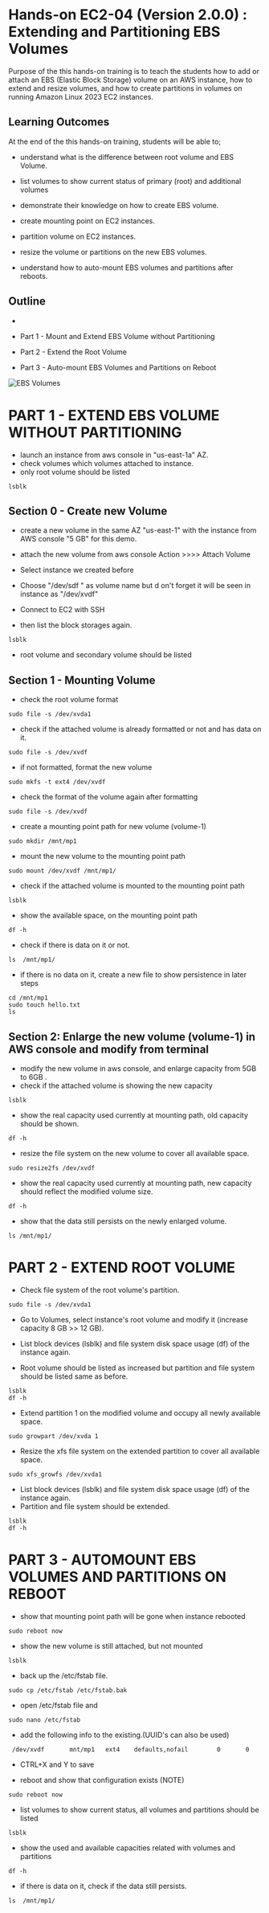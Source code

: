 
# Hands-on EC2-04 (Version 2.0.0) : Extending and Partitioning EBS Volumes

Purpose of the this hands-on training is to teach the students how to add or attach an EBS (Elastic Block Storage) volume on an AWS instance, how to extend and resize volumes, and how to create partitions in volumes on running Amazon Linux 2023 EC2 instances.

## Learning Outcomes

At the end of the this hands-on training, students will be able to;

- understand what is the difference between root volume and EBS Volume.

- list volumes to show current status of primary (root) and additional volumes

- demonstrate their knowledge on how to create EBS volume.

- create mounting point on EC2 instances.

- partition volume on EC2 instances.

- resize the volume or partitions on the new EBS volumes.

- understand how to auto-mount EBS volumes and partitions after reboots.

## Outline
- 

- Part 1 - Mount and Extend EBS Volume without Partitioning

- Part 2 - Extend the Root Volume

- Part 3 - Auto-mount EBS Volumes and Partitions on Reboot

![EBS Volumes](./ebs_backed_instance.png)

# PART 1 - EXTEND EBS VOLUME WITHOUT PARTITIONING

- launch an instance from aws console in "us-east-1a" AZ.
- check volumes which volumes attached to instance. 
- only root volume should be listed
```
lsblk
```
## Section 0 - Create new Volume 

- create a new volume in the same AZ "us-east-1" with the instance from AWS console "5 GB" for this demo.
- attach the new volume from aws console Action >>>> Attach Volume

- Select instance we created before
- Choose  "/dev/sdf "  as volume name but d on't forget it will be seen in instance as "/dev/xvdf"
- Connect to EC2 with SSH
- then list  the block storages again.

```
lsblk
```
- root volume and secondary volume should be listed

## Section 1 - Mounting Volume

- check the root volume format
```
sudo file -s /dev/xvda1
```
- check if the attached volume is already formatted or not and has data on it.
```
sudo file -s /dev/xvdf
```
- if not formatted, format the new volume
```
sudo mkfs -t ext4 /dev/xvdf
```
- check the format of the volume again after formatting
```
sudo file -s /dev/xvdf
```
- create a mounting point path for new volume (volume-1)
```
sudo mkdir /mnt/mp1
```
- mount the new volume to the mounting point path
```
sudo mount /dev/xvdf /mnt/mp1/
```
- check if the attached volume is mounted to the mounting point path
```
lsblk
```
- show the available space, on the mounting point path
```
df -h
```
- check if there is data on it or not.
```
ls  /mnt/mp1/
```
- if there is no data on it, create a new file to show persistence in later steps

```
cd /mnt/mp1
sudo touch hello.txt
ls
```
## Section 2: Enlarge the new volume (volume-1) in AWS console and modify from terminal

- modify the new volume in aws console, and enlarge capacity from 5GB to 6GB .
- check if the attached volume is showing the new capacity
```
lsblk
```
- show the real capacity used currently at mounting path, old capacity should be shown.
```
df -h
```
- resize the file system on the new volume to cover all available space.
```
sudo resize2fs /dev/xvdf
```
- show the real capacity used currently at mounting path, new capacity should reflect the modified volume size.
```
df -h
```
- show that the data still persists on the newly enlarged volume.
```
ls /mnt/mp1/
```

# PART 2 - EXTEND ROOT VOLUME

- Check file system of the root volume's partition.
```
sudo file -s /dev/xvda1
```

- Go to Volumes, select instance's root volume and modify it (increase capacity 8 GB >> 12 GB).

- List block devices (lsblk) and file system disk space usage (df) of the instance again.

- Root volume should be listed as increased but partition and file system should be listed same as before.
```
lsblk
df -h
```
- Extend partition 1 on the modified volume and occupy all newly available space.
```
sudo growpart /dev/xvda 1
```
- Resize the xfs file system on the extended partition to cover all available space.

```
sudo xfs_growfs /dev/xvda1
```
- List block devices (lsblk) and file system disk space usage (df) of the instance again.
- Partition and file system should be extended.
```
lsblk
df -h
```

# PART 3 - AUTOMOUNT EBS VOLUMES AND PARTITIONS ON REBOOT


- show that mounting point path will be gone when instance rebooted 
```
sudo reboot now
```

- show the new volume is still attached, but not mounted
```
lsblk
```

- back up the /etc/fstab file.
```
sudo cp /etc/fstab /etc/fstab.bak
```

- open /etc/fstab file and 
```
sudo nano /etc/fstab 
```

- add the following info to the existing.(UUID's can also be used)
```
 /dev/xvdf       mnt/mp1   ext4    defaults,nofail        0       0

```
- CTRL+X and Y to save

- reboot and show that configuration exists (NOTE)
```
sudo reboot now
```

- list volumes to show current status, all volumes and partitions should be listed
```
lsblk
```

- show the used and available capacities related with volumes and partitions
```
df -h
```

- if there is data on it, check if the data still persists.
```
ls  /mnt/mp1/
```

